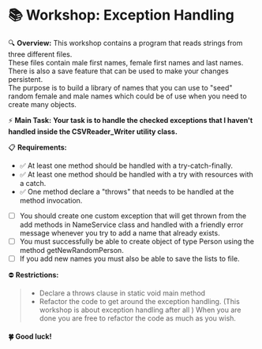 # 📚 Workshop: Exception Handling

🔍 **Overview:**
This workshop contains a program that reads strings from three different files.  
These files contain male first names, female first names and last names.  
There is also a save feature that can be used to make your changes persistent.  
The purpose is to build a library of names that you can use to "seed" random female and male names which could be of use when you need to create many
objects.

⚡ **Main Task:**
**Your task is to handle the checked exceptions that I haven't handled inside the CSVReader_Writer
utility class.**

📋 **Requirements:**
- ✅ At least one method should be handled with a try-catch-finally.
- ✅ At least one method should be handled with a try with resources with a catch.
- ✅ One method declare a "throws" that needs to be handled at the method invocation.
- [ ] You should create one custom exception that will get thrown from the add methods in
  NameService class and handled with a friendly error message whenever you try to add a
  name that already exists.
- [ ] You must successfully be able to create object of type Person using the method
  getNewRandomPerson.
- [ ] If you add new names you must also be able to save the lists to file.

⛔ **Restrictions:**
>- Declare a throws clause in static void main method
>- Refactor the code to get around the exception handling. (This workshop is about exception
   handling after all ) When you are done you are free to refactor the code as much as you
   wish.

#### 🍀 Good luck!